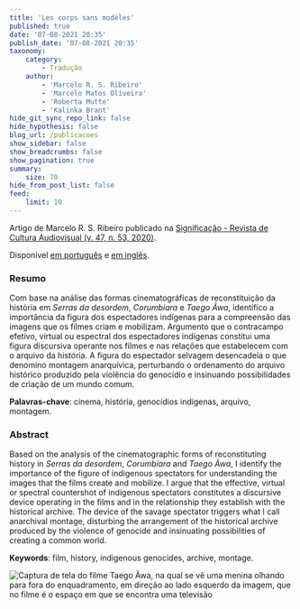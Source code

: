 ```yaml
---
title: 'Les corps sans modèles'
published: true
date: '07-08-2021 20:35'
publish_date: '07-08-2021 20:35'
taxonomy:
    category:
        - Tradução
    author:
        - 'Marcelo R. S. Ribeiro'
        - 'Marcelo Matos Oliveira'
        - 'Roberta Mutte'
        - 'Kalinka Brant'
hide_git_sync_repo_link: false
hide_hypothesis: false
blog_url: /publicacoes
show_sidebar: false
show_breadcrumbs: false
show_pagination: true
summary:
    size: 70
hide_from_post_list: false
feed:
    limit: 10
---
```


Artigo de Marcelo R. S. Ribeiro publicado na [Significação - Revista de Cultura Audiovisual (v. 47, n. 53, 2020)](https://www.revistas.usp.br/significacao/issue/view/11485).

Disponível [em português](https://www.revistas.usp.br/significacao/article/view/160501/160492) e [em inglês](https://www.revistas.usp.br/significacao/article/view/160501/161442).

### Resumo

Com base na análise das formas cinematográficas de reconstituição da história em _Serras da desordem_, _Corumbiara_ e _Taego Ãwa_, identifico a importância da figura dos espectadores indígenas para a compreensão das imagens que os filmes criam e mobilizam. Argumento que o contracampo efetivo, virtual ou espectral dos espectadores indígenas constitui uma figura discursiva operante nos filmes e nas relações que estabelecem com o arquivo da história. A figura do espectador selvagem desencadeia o que denomino montagem anarquívica, perturbando o ordenamento do arquivo histórico produzido pela violência do genocídio e insinuando possibilidades de criação de um mundo comum.

**Palavras-chave**: cinema, história, genocídios indígenas, arquivo, montagem.

### Abstract

Based on the analysis of the cinematographic forms of reconstituting history in _Serras da desordem_, _Corumbiara_ and _Taego Ãwa_, I identify the importance of the figure of indigenous spectators for understanding the images that the films create and mobilize. I argue that the effective, virtual or spectral countershot of indigenous spectators constitutes a discursive device operating in the films and in the relationship they establish with the historical archive. The device of the savage spectator triggers what I call anarchival montage, disturbing the arrangement of the historical archive produced by the violence of genocide and insinuating possibilities of creating a common world.

**Keywords**: film, history, indigenous genocides, archive, montage.

![Captura de tela do filme Taego Ãwa, na qual se vê uma menina olhando para fora do enquadramento, em direção ao lado esquerdo da imagem, que no filme é o espaço em que se encontra uma televisão](taego.jpg)